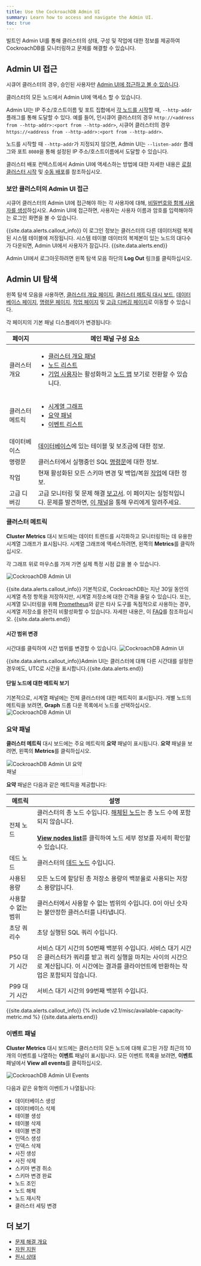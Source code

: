 ```yaml
---
title: Use the CockroachDB Admin UI
summary: Learn how to access and navigate the Admin UI.
toc: true
---
```


빌트인 Admin UI를 통해 클러스터의 상태, 구성 및 작업에 대한 정보를 제공하여 CockroachDB를 모니터링하고 문제를 해결할 수 있습니다.

## Admin UI 접근

시큐어 클러스터의 경우, 승인된 사용자만 [Admin UI에 접근하고 볼 수 있습니다](#accessing-the-admin-ui-for-a-secure-cluster).

클러스터의 모든 노드에서 Admin UI에 액세스 할 수 있습니다.

Admin UI는 IP 주소/호스트이름 및 포트 집합에서 [각 노드를 시작](start-a-node.html)할 때, `--http-addr` 플래그를 통해 도달할 수 있다. 예를 들어, 인시큐어 클러스터의 경우 `http://<address from --http-addr>:<port from --http-addr>`, 시큐어 클러스터의 경우 `https://<address from --http-addr>:<port from --http-addr>`.

노드를 시작할 때 `--http-addr`가 지정되지 않으면, Admin UI는 `--listen-addr` 플래그와 포트 `8080`을 통해 설정된 IP 주소/호스트이름에서 도달할 수 있습니다.

클러스터 배포 컨텍스트에서 Admin UI에 액세스하는 방법에 대한 자세한 내용은 [로컬 클러스터 시작](start-a-local-cluster.html) 및 [수동 배포](manual-deployment.html)를 참조하십시오.

### 보안 클러스터의 Admin UI 접근

시큐어 클러스터의 Admin UI에 접근해야 하는 각 사용자에 대해, [비밀번호와 함께 사용자를 생성](create-user.html)하십시오. Admin UI에 접근하면, 사용자는 사용자 이름과 암호를 입력해야하는 로그인 화면을 볼 수 있습니다.

{{site.data.alerts.callout_info}}
이 로그인 정보는 클러스터의 다른 데이터처럼 복제된 시스템 테이블에 저장됩니다. 시스템 테이블 데이터의 복제본이 있는 노드의 대다수가 다운되면, Admin UI에서 사용자가 잠깁니다.
{{site.data.alerts.end}}

Admin UI에서 로그아웃하려면 왼쪽 탐색 모음 하단의 **Log Out** 링크를 클릭하십시오.

## Admin UI 탐색

왼쪽 탐색 모음을 사용하면, [클러스터 개요 페이지](admin-ui-access-and-navigate.html), [클러스터 메트릭 대시 보드](admin-ui-overview.html), [데이터베이스 페이지](admin-ui-statements-page.html), [명령문 페이지](admin-ui-jobs-page.html), [작업 페이지](admin-ui-jobs-page.html) 및 [고급 디버깅 페이지](admin-ui-debug-pages.html)로 이동할 수 있습니다.

각 페이지의 기본 패널 디스플레이가 변경됩니다:

페이지 | 메인 패널 구성 요소
-----------|------------
클러스터 개요 | <ul><li>[클러스터 개요 패널](admin-ui-cluster-overview-page.html)</li><li>[노드 리스트](admin-ui-cluster-overview-page.html#node-list) </li> <li>[기업 사용자](enterprise-licensing.html)는 활성화하고 [노드 맵](admin-ui-cluster-overview-page.html#node-map-enterprise) 보기로 전환할 수 있습니다. </li></ul>
클러스터 메트릭 | <ul><li>[시계열 그래프](admin-ui-access-and-navigate.html#cluster-metrics)</li><li>[요약 패널](admin-ui-access-and-navigate.html#summary-panel)</li><li>[이벤트 리스트](admin-ui-access-and-navigate.html#events-panel)</li></ul>
데이터베이스 | [데이터베이스](admin-ui-databases-page.html)에 있는 테이블 및 보조금에 대한 정보.
명령문 | 클러스터에서 실행중인 SQL [명령문](admin-ui-statements-page.html)에 대한 정보.
작업 | 현재 활성화된 모든 스키마 변경 및 백업/복원 [작업](admin-ui-jobs-page.html)에 대한 정보.
고급 디버깅 | 고급 모니터링 및 문제 해결 [보고서](admin-ui-debug-pages.html). 이 페이지는 실험적입니다. 문제를 발견하면, [이 채널](https://www.cockroachlabs.com/community/)을 통해 우리에게 알려주세요.

### 클러스터 메트릭

**Cluster Metrics** 대시 보드에는 데이터 트렌드를 시각화하고 모니터링하는 데 유용한 시계열 그래프가 표시됩니다. 시계열 그래프에 액세스하려면, 왼쪽의 **Metrics**를 클릭하십시오.

각 그래프 위로 마우스를 가져 가면 실제 특정 시점 값을 볼 수 있습니다.

<img src="{{ 'images/v2.1/admin_ui_hovering.gif' | relative_url }}" alt="CockroachDB Admin UI" style="border:1px solid #eee;max-width:100%" />

{{site.data.alerts.callout_info}}
기본적으로, CockroachDB는 지난 30일 동안의 시계열 측정 항목을 저장하지만, 시계열 저장소에 대한 간격을 줄일 수 있습니다. 또는, 시계열 모니터링을 위해 [Prometheus](monitor-cockroachdb-with-prometheus.html)와 같은 타사 도구를 독점적으로 사용하는 경우, 시계열 저장소를 완전히 비활성화할 수 있습니다. 자세한 내용은, 이 [FAQ](operational-faqs.html#can-i-reduce-or-disable-the-storage-of-timeseries-data)를 참조하십시오.
{{site.data.alerts.end}}

#### 시간 범위 변경

시간대를 클릭하여 시간 범위를 변경할 수 있습니다.
<img src="{{ 'images/v2.1/admin-ui-time-range.gif' | relative_url }}" alt="CockroachDB Admin UI" style="border:1px solid #eee;max-width:100%" />

{{site.data.alerts.callout_info}}Admin UI는 클러스터에 대해 다른 시간대를 설정한 경우에도, UTC로 시간을 표시합니다.{{site.data.alerts.end}}

#### 단일 노드에 대한 메트릭 보기

기본적으로, 시계열 패널에는 전체 클러스터에 대한 메트릭이 표시됩니다. 개별 노드의 메트릭을 보려면, **Graph** 드롭 다운 목록에서 노드를 선택하십시오.
<img src="{{ 'images/v2.1/admin-ui-single-node.gif' | relative_url }}" alt="CockroachDB Admin UI" style="border:1px solid #eee;max-width:100%" />

### 요약 패널

**클러스터 메트릭** 대시 보드에는 주요 메트릭의 **요약** 패널이 표시됩니다. **요약** 패널을 보려면, 왼쪽의 **Metrics**를 클릭하십시오.

<img src="{{ 'images/v2.1/admin_ui_summary_panel.png' | relative_url }}" alt="CockroachDB Admin UI 요약 패널" style="border:1px solid #eee;max-width:40%" />

**요약** 패널은 다음과 같은 메트릭을 제공합니다:

메트릭 | 설명
--------|----
전체 노드 | 클러스터의 총 노드 수입니다. <a href='admin-ui-cluster-overview-page.html#decommissioned-nodes'>해체된 노드</a>는 총 노드 수에 포함되지 않습니다. <br><br>[**View nodes list**](admin-ui-cluster-overview-page.html#node-list)를 클릭하여 노드 세부 정보를 자세히 확인할 수 있습니다.
데드 노드 | 클러스터의 [데드 노드](admin-ui-cluster-overview-page.html#dead-nodes) 수입니다.
사용된 용량 | 모든 노드에 할당된 총 저장소 용량의 백분율로 사용되는 저장소 용량입니다.
사용할 수 없는 범위 | 클러스터에서 사용할 수 없는 범위의 수입니다. 0이 아닌 숫자는 불안정한 클러스터를 나타냅니다.
초당 쿼리수 | 초당 실행된 SQL 쿼리 수입니다.
P50 대기 시간 | 서비스 대기 시간의 50번째 백분위 수입니다. 서비스 대기 시간은 클러스터가 쿼리를 받고 쿼리 실행을 마치는 사이의 시간으로 계산됩니다. 이 시간에는 결과를 클라이언트에 반환하는 작업은 포함되지 않습니다.
P99 대기 시간 | 서비스 대기 시간의 99번째 백분위 수입니다.

{{site.data.alerts.callout_info}}
{% include v2.1/misc/available-capacity-metric.md %}
{{site.data.alerts.end}}

### 이벤트 패널

**Cluster Metrics** 대시 보드에는 클러스터의 모든 노드에 대해 로그된 가장 최근의 10개의 이벤트를 나열하는 **이벤트** 패널이 표시됩니다. 모든 이벤트 목록을 보려면, **이벤트** 패널에서 **View all events**를 클릭하십시오.

<img src="{{ 'images/v2.1/admin_ui_events.png' | relative_url }}" alt="CockroachDB Admin UI Events" style="border:1px solid #eee;max-width:100%" />

다음과 같은 유형의 이벤트가 나열됩니다:

- 데이터베이스 생성
- 데이터베이스 삭제
- 테이블 생성
- 테이블 삭제
- 테이블 변경
- 인덱스 생성
- 인덱스 삭제
- 사진 생성
- 사진 삭제
- 스키마 변경 취소
- 스키마 변경 완료
- 노드 조인
- 노드 해체
- 노드 재시작
- 클러스터 세팅 변경

## 더 보기

- [문제 해결 개요](troubleshooting-overview.html)
- [자원 지원](support-resources.html)
- [원시 상태 ](monitoring-and-alerting.html#raw-status-endpoints)

